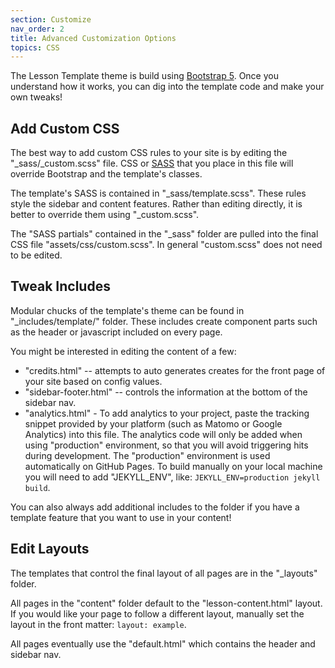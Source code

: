```yaml
---
section: Customize
nav_order: 2
title: Advanced Customization Options
topics: CSS
---
```


The Lesson Template theme is build using [Bootstrap 5](https://getbootstrap.com/). 
Once you understand how it works, you can dig into the template code and make your own tweaks!

## Add Custom CSS

The best way to add custom CSS rules to your site is by editing the "_sass/_custom.scss" file. 
CSS or [SASS](https://sass-lang.com/) that you place in this file will override Bootstrap and the template's classes. 

The template's SASS is contained in "_sass/template.scss".
These rules style the sidebar and content features.
Rather than editing directly, it is better to override them using "_custom.scss".

The "SASS partials" contained in the "_sass" folder are pulled into the final CSS file "assets/css/custom.scss".
In general "custom.scss" does not need to be edited.

## Tweak Includes 

Modular chucks of the template's theme can be found in "_includes/template/" folder.
These includes create component parts such as the header or javascript included on every page.

You might be interested in editing the content of a few:

- "credits.html" -- attempts to auto generates creates for the front page of your site based on config values.
- "sidebar-footer.html" -- controls the information at the bottom of the sidebar nav.
- "analytics.html" - To add analytics to your project, paste the tracking snippet provided by your platform (such as Matomo or Google Analytics) into this file. The analytics code will only be added when using "production" environment, so that you will avoid triggering hits during development. The "production" environment is used automatically on GitHub Pages. To build manually on your local machine you will need to add "JEKYLL_ENV", like: `JEKYLL_ENV=production jekyll build`.

You can also always add additional includes to the folder if you have a template feature that you want to use in your content!

## Edit Layouts

The templates that control the final layout of all pages are in the "_layouts" folder.

All pages in the "content" folder default to the "lesson-content.html" layout. 
If you would like your page to follow a different layout, manually set the layout in the front matter: `layout: example`.

All pages eventually use the "default.html" which contains the header and sidebar nav.
